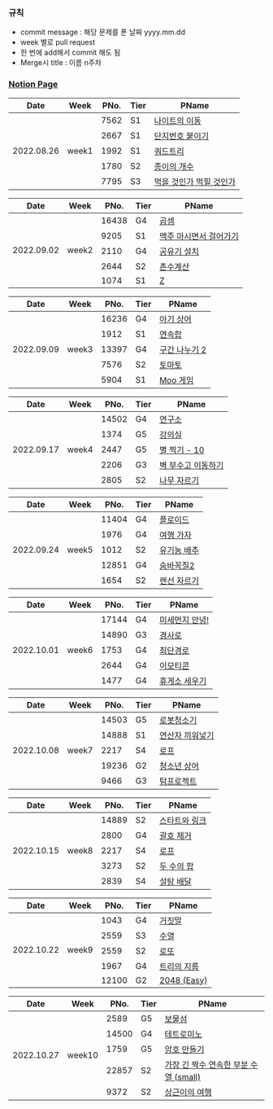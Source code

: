 ### 규칙
- commit message : 해당 문제를 푼 날짜 yyyy.mm.dd
- week 별로 pull request
- 한 번에 add해서 commit 해도 됨
- Merge시 title : 이름 n주차
### [Notion Page](https://potential1205.notion.site/a96a516deedf43cfb8a2c119c4bc8ebb)



<table style="margin-left: auto; margin-right: auto;">
    <thead>
        <tr>
            <th> Date </th>
            <th> Week </th>
            <th> PNo. </th>
            <th> Tier </th>
            <th> PName </th>
        </tr>
    </thead>
    <tbody>
        <tr>
            <td rowspan=5> 2022.08.26 </td>
            <td rowspan=5> week1 </td>
            <td> 7562 </td>
            <td> S1 </td>
            <td> <a target='_blank' href="https://www.acmicpc.net/problem/7562"> 나이트의 이동 </a> </td>
        </tr>
        <tr>
            <td> 2667 </td>
            <td> S1 </td>
            <td> <a target='_blank' href="https://www.acmicpc.net/problem/2667"> 단지번호 붙이기 </a> </td>
        </tr>
        <tr>
            <td> 1992 </td>
            <td> S1 </td>
            <td> <a target='_blank' href="https://www.acmicpc.net/problem/1992"> 쿼드트리 </a> </td>
        </tr>
        <tr>
            <td> 1780 </td>
            <td> S2 </td>
            <td> <a target='_blank' href="https://www.acmicpc.net/problem/1780"> 종이의 개수 </a> </td>
        </tr>
        <tr>
            <td> 7795 </td>
            <td> S3 </td>
            <td> <a target='_blank' href="https://www.acmicpc.net/problem/7795"> 먹을 것인가 먹힐 것인가 </a> </td>
        </tr>
    </tbody>
</table>

<table style="margin-left: auto; margin-right: auto;">
    <thead>
        <tr>
            <th> Date </th>
            <th> Week </th>
            <th> PNo. </th>
            <th> Tier </th>
            <th> PName </th>
        </tr>
    </thead>
    <tbody>
        <tr>
            <td rowspan=5> 2022.09.02 </td>
            <td rowspan=5> week2 </td>
            <td> 16438 </td>
            <td> G4 </td>
            <td> <a target='_blank' href="https://www.acmicpc.net/problem/1629"> 곱셈 </a> </td>
        </tr>
        <tr>
            <td> 9205 </td>
            <td> S1 </td>
            <td> <a target='_blank' href="https://www.acmicpc.net/problem/9205"> 맥주 마시면서 걸어가기 </a> </td>
        </tr>
        <tr>
            <td> 2110 </td>
            <td> G4 </td>
            <td> <a target='_blank' href="https://www.acmicpc.net/problem/2110"> 공유기 설치 </a> </td>
        </tr>
        <tr>
            <td> 2644 </td>
            <td> S2 </td>
            <td> <a target='_blank' href="https://www.acmicpc.net/problem/2644"> 촌수계산 </a> </td>
        </tr>
        <tr>
            <td> 1074 </td>
            <td> S1 </td>
            <td> <a target='_blank' href="https://www.acmicpc.net/problem/1074"> Z </a> </td>
        </tr>
    </tbody>
</table>

<table style="margin-left: auto; margin-right: auto;">
    <thead>
        <tr>
            <th> Date </th>
            <th> Week </th>
            <th> PNo. </th>
            <th> Tier </th>
            <th> PName </th>
        </tr>
    </thead>
    <tbody>
        <tr>
            <td rowspan=5> 2022.09.09 </td>
            <td rowspan=5> week3 </td>
            <td> 16236 </td>
            <td> G4 </td>
            <td> <a target='_blank' href="https://www.acmicpc.net/problem/16236"> 아기 상어 </a> </td>
        </tr>
        <tr>
            <td> 1912 </td>
            <td> S1 </td>
            <td> <a target='_blank' href="https://www.acmicpc.net/problem/1912"> 연속합  </a> </td>
        </tr>
        <tr>
            <td> 13397 </td>
            <td> G4 </td>
            <td> <a target='_blank' href="https://www.acmicpc.net/problem/13397"> 구간 나누기 2 </a> </td>
        </tr>
        <tr>
            <td> 7576 </td>
            <td> S2 </td>
            <td> <a target='_blank' href="https://www.acmicpc.net/problem/7576"> 토마토 </a> </td>
        </tr>
        <tr>
            <td> 5904 </td>
            <td> S1 </td>
            <td> <a target='_blank' href="https://www.acmicpc.net/problem/5904"> Moo 게임 </a> </td>
        </tr>
    </tbody>
</table>

<table style="margin-left: auto; margin-right: auto;">
    <thead>
        <tr>
            <th> Date </th>
            <th> Week </th>
            <th> PNo. </th>
            <th> Tier </th>
            <th> PName </th>
        </tr>
    </thead>
    <tbody>
        <tr>
            <td rowspan=5> 2022.09.17 </td>
            <td rowspan=5> week4 </td>
            <td> 14502 </td>
            <td> G4 </td>
            <td> <a target='_blank' href="https://www.acmicpc.net/problem/14502"> 연구소 </a> </td>
        </tr>
        <tr>
            <td> 1374 </td>
            <td> G5 </td>
            <td> <a target='_blank' href="https://www.acmicpc.net/problem/1374"> 강의실  </a> </td>
        </tr>
        <tr>
            <td> 2447 </td>
            <td> G5 </td>
            <td> <a target='_blank' href="https://www.acmicpc.net/problem/2447"> 별 찍기 - 10 </a> </td>
        </tr>
        <tr>
            <td> 2206 </td>
            <td> G3 </td>
            <td> <a target='_blank' href="https://www.acmicpc.net/problem/2206"> 벽 부수고 이동하기 </a> </td>
        </tr>
        <tr>
            <td> 2805 </td>
            <td> S2 </td>
            <td> <a target='_blank' href="https://www.acmicpc.net/problem/2805"> 나무 자르기 </a> </td>
        </tr>
    </tbody>
</table>
<table style="margin-left: auto; margin-right: auto;">
    <thead>
        <tr>
            <th> Date </th>
            <th> Week </th>
            <th> PNo. </th>
            <th> Tier </th>
            <th> PName </th>
        </tr>
    </thead>
    <tbody>
        <tr>
            <td rowspan=5> 2022.09.24 </td>
            <td rowspan=5> week5 </td>
            <td> 11404 </td>
            <td> G4 </td>
            <td> <a target='_blank' href="https://www.acmicpc.net/problem/11404"> 플로이드 </a> </td>
        </tr>
        <tr>
            <td> 1976 </td>
            <td> G4 </td>
            <td> <a target='_blank' href="https://www.acmicpc.net/problem/1946"> 여행 가자  </a> </td>
        </tr>
        <tr>
            <td> 1012 </td>
            <td> S2 </td>
            <td> <a target='_blank' href="https://www.acmicpc.net/problem/1012"> 유기농 배추 </a> </td>
        </tr>
        <tr>
            <td> 12851 </td>
            <td> G4 </td>
            <td> <a target='_blank' href="https://www.acmicpc.net/problem/12851"> 숨바꼭질2</a> </td>
        </tr>
        <tr>
            <td> 1654 </td>
            <td> S2 </td>
            <td> <a target='_blank' href="https://www.acmicpc.net/problem/1654"> 랜선 자르기 </a> </td>
        </tr>
    </tbody>
</table>

<table style="margin-left: auto; margin-right: auto;">
    <thead>
        <tr>
            <th> Date </th>
            <th> Week </th>
            <th> PNo. </th>
            <th> Tier </th>
            <th> PName </th>
        </tr>
    </thead>
    <tbody>
        <tr>
            <td rowspan=5> 2022.10.01 </td>
            <td rowspan=5> week6 </td>
            <td> 17144 </td>
            <td> G4 </td>
            <td> <a target='_blank' href="https://www.acmicpc.net/problem/17144"> 미세먼지 안녕! </a> </td>
        </tr>
        <tr>
            <td> 14890 </td>
            <td> G3 </td>
            <td> <a target='_blank' href="https://www.acmicpc.net/problem/14890"> 경사로  </a> </td>
        </tr>
        <tr>
            <td> 1753 </td>
            <td> G4 </td>
            <td> <a target='_blank' href="https://www.acmicpc.net/problem/1753"> 최단경로 </a> </td>
        </tr>
        <tr>
            <td> 2644 </td>
            <td> G4 </td>
            <td> <a target='_blank' href="https://www.acmicpc.net/problem/14226"> 이모티콘 </a> </td>
        </tr>
        <tr>
            <td> 1477 </td>
            <td> G4 </td>
            <td> <a target='_blank' href="https://www.acmicpc.net/problem/1477"> 휴게소 세우기 </a> </td>
        </tr>
    </tbody>
</table>

<table style="margin-left: auto; margin-right: auto;">
    <thead>
        <tr>
            <th> Date </th>
            <th> Week </th>
            <th> PNo. </th>
            <th> Tier </th>
            <th> PName </th>
        </tr>
    </thead>
    <tbody>
        <tr>
            <td rowspan=5> 2022.10.08 </td>
            <td rowspan=5> week7 </td>
            <td> 14503 </td>
            <td> G5 </td>
            <td> <a target='_blank' href="https://www.acmicpc.net/problem/14503"> 로봇청소기 </a> </td>
        </tr>
        <tr>
            <td> 14888 </td>
            <td> S1 </td>
            <td> <a target='_blank' href="https://www.acmicpc.net/problem/14888"> 연산자 끼워넣기 </a> </td>
        </tr>
        <tr>
            <td> 2217 </td>
            <td> S4 </td>
            <td> <a target='_blank' href="https://www.acmicpc.net/problem/2217"> 로프 </a> </td>
        </tr>
        <tr>
            <td> 19236 </td>
            <td> G2 </td>
            <td> <a target='_blank' href="https://www.acmicpc.net/problem/19236"> 청소년 상어 </a> </td>
        </tr>
        <tr>
            <td> 9466 </td>
            <td> G3 </td>
            <td> <a target='_blank' href="https://www.acmicpc.net/problem/9466"> 텀프로젝트 </a> </td>
        </tr>
    </tbody>
</table>

<table style="margin-left: auto; margin-right: auto;">
    <thead>
        <tr>
            <th> Date </th>
            <th> Week </th>
            <th> PNo. </th>
            <th> Tier </th>
            <th> PName </th>
        </tr>
    </thead>
    <tbody>
        <tr>
            <td rowspan=5> 2022.10.15 </td>
            <td rowspan=5> week8 </td>
            <td> 14889 </td>
            <td> S2 </td>
            <td> <a target='_blank' href="https://www.acmicpc.net/problem/14889"> 스타트와 링크 </a> </td>
        </tr>
        <tr>
            <td> 2800 </td>
            <td> G4 </td>
            <td> <a target='_blank' href="https://www.acmicpc.net/problem/2800"> 괄호 제거 </a> </td>
        </tr>
        <tr>
            <td> 2217 </td>
            <td> S4 </td>
            <td> <a target='_blank' href="https://www.acmicpc.net/problem/2217"> 로프 </a> </td>
        </tr>
        <tr>
            <td> 3273 </td>
            <td> S2 </td>
            <td> <a target='_blank' href="https://www.acmicpc.net/problem/3273"> 두 수의 합 </a> </td>
        </tr>
        <tr>
            <td> 2839 </td>
            <td> S4 </td>
            <td> <a target='_blank' href="https://www.acmicpc.net/problem/2839"> 설탕 배달 </a> </td>
        </tr>
    </tbody>
</table>

<table style="margin-left: auto; margin-right: auto;">
    <thead>
        <tr>
            <th> Date </th>
            <th> Week </th>
            <th> PNo. </th>
            <th> Tier </th>
            <th> PName </th>
        </tr>
    </thead>
    <tbody>
        <tr>
            <td rowspan=5> 2022.10.22 </td>
            <td rowspan=5> week9 </td>
            <td> 1043 </td>
            <td> G4 </td>
            <td> <a target='_blank' href="https://www.acmicpc.net/problem/1043"> 거짓말 </a> </td>
        </tr>
        <tr>
            <td> 2559 </td>
            <td> S3 </td>
            <td> <a target='_blank' href="https://www.acmicpc.net/problem/2559"> 수열 </a> </td>
        </tr>
        <tr>
            <td> 2559 </td>
            <td> S2 </td>
            <td> <a target='_blank' href="https://www.acmicpc.net/problem/2559"> 로또 </a> </td>
        </tr>
        <tr>
            <td> 1967 </td>
            <td> G4 </td>
            <td> <a target='_blank' href="https://www.acmicpc.net/problem/1967"> 트리의 지름 </a> </td>
        </tr>
        <tr>
            <td> 12100 </td>
            <td> G2 </td>
            <td> <a target='_blank' href="https://www.acmicpc.net/problem/12100"> 2048 (Easy) </a> </td>
        </tr>
    </tbody>
</table>

<table style="margin-left: auto; margin-right: auto;">
    <thead>
        <tr>
            <th> Date </th>
            <th> Week </th>
            <th> PNo. </th>
            <th> Tier </th>
            <th> PName </th>
        </tr>
    </thead>
    <tbody>
        <tr>
            <td rowspan=5> 2022.10.27 </td>
            <td rowspan=5> week10 </td>
            <td> 2589 </td>
            <td> G5 </td>
            <td> <a target='_blank' href="https://www.acmicpc.net/problem/2589"> 보물섬 </a> </td>
        </tr>
        <tr>
            <td> 14500 </td>
            <td> G4 </td>
            <td> <a target='_blank' href="https://www.acmicpc.net/problem/14500"> 테트로미노  </a> </td>
        </tr>
        <tr>
            <td> 1759 </td>
            <td> G5 </td>
            <td> <a target='_blank' href="https://www.acmicpc.net/problem/1759"> 암호 만들기 </a> </td>
        </tr>
        <tr>
            <td> 22857 </td>
            <td> S2 </td>
            <td> <a target='_blank' href="https://www.acmicpc.net/problem/22857"> 가장 긴 짝수 연속한 부분 수열 (small) </a> </td>
        </tr>
        <tr>
            <td> 9372 </td>
            <td> S2 </td>
            <td> <a target='_blank' href="https://www.acmicpc.net/problem/9372"> 상근이의 여행 </a> </td>
        </tr>
    </tbody>
</table>
